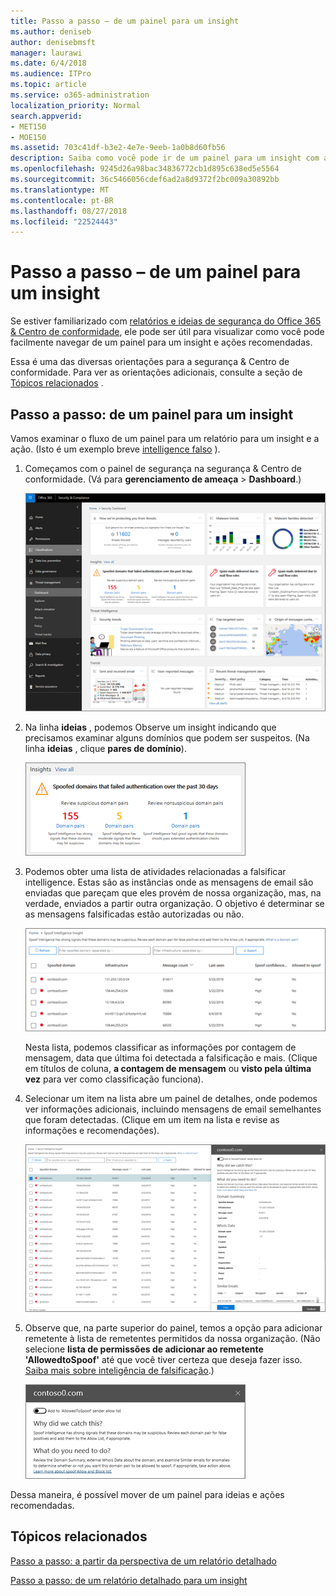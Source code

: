 ```yaml
---
title: Passo a passo – de um painel para um insight
ms.author: deniseb
author: denisebmsft
manager: laurawi
ms.date: 6/4/2018
ms.audience: ITPro
ms.topic: article
ms.service: o365-administration
localization_priority: Normal
search.appverid:
- MET150
- MOE150
ms.assetid: 703c41df-b3e2-4e7e-9eeb-1a0b8d60fb56
description: Saiba como você pode ir de um painel para um insight com ações recomendadas na segurança &amp; Centro de conformidade.
ms.openlocfilehash: 9245d26a98bac34836772cb1d895c638ed5e5564
ms.sourcegitcommit: 36c5466056cdef6ad2a8d9372f2bc009a30892bb
ms.translationtype: MT
ms.contentlocale: pt-BR
ms.lasthandoff: 08/27/2018
ms.locfileid: "22524443"
---
```

# <a name="walkthrough---from-a-dashboard-to-an-insight"></a>Passo a passo – de um painel para um insight

Se estiver familiarizado com [relatórios e ideias de segurança do Office 365 &amp; Centro de conformidade](reports-and-insights-in-security-and-compliance.md), ele pode ser útil para visualizar como você pode facilmente navegar de um painel para um insight e ações recomendadas. 
  
Essa é uma das diversas orientações para a segurança &amp; Centro de conformidade. Para ver as orientações adicionais, consulte a seção de [Tópicos relacionados](#related-topics) . 
  
## <a name="walkthrough-from-a-dashboard-to-an-insight"></a>Passo a passo: de um painel para um insight

Vamos examinar o fluxo de um painel para um relatório para um insight e a ação. (Isto é um exemplo breve [intelligence falso](learn-about-spoof-intelligence.md) ). 
  
1. Começamos com o painel de segurança na segurança &amp; Centro de conformidade. (Vá para **gerenciamento de ameaça** \> **Dashboard**.)
    
    ![Na segurança &amp; Centro de conformidade, escolha gerenciamento de ameaça \> painel](media/05a38660-eb13-4960-a266-11809c453d95.png)
  
2. Na linha **ideias** , podemos Observe um insight indicando que precisamos examinar alguns domínios que podem ser suspeitos. (Na linha **ideias** , clique **pares de domínio**).
    
    ![A linha Insights menções preocupações de falsificação potenciais](media/dd1d0cb3-3201-45d7-b41d-18a0944fe85d.png)
  
3. Podemos obter uma lista de atividades relacionadas a falsificar intelligence. Estas são as instâncias onde as mensagens de email são enviadas que pareçam que eles provém de nossa organização, mas, na verdade, enviados a partir outra organização. O objetivo é determinar se as mensagens falsificadas estão autorizadas ou não.
    
    ![Realizar a falsificação ideias de inteligência de dados](media/a2e2b4fd-0c1e-499f-8401-cf3089da82fa.png)
  
    Nesta lista, podemos classificar as informações por contagem de mensagem, data que última foi detectada a falsificação e mais. (Clique em títulos de coluna, **a contagem de mensagem** ou **visto pela última vez** para ver como classificação funciona). 
    
4. Selecionar um item na lista abre um painel de detalhes, onde podemos ver informações adicionais, incluindo mensagens de email semelhantes que foram detectadas. (Clique em um item na lista e revise as informações e recomendações).
    
    ![Selecionar um item é aberto um painel de detalhes](media/7ad1faa5-6ca2-474e-a609-eb275e0a8e59.png)
  
5. Observe que, na parte superior do painel, temos a opção para adicionar remetente à lista de remetentes permitidos da nossa organização. (Não selecione **lista de permissões de adicionar ao remetente 'AllowedtoSpoof'** até que você tiver certeza que deseja fazer isso. [Saiba mais sobre inteligência de falsificação](learn-about-spoof-intelligence.md).)
    
    ![Você pode autorizar um remetente](media/caf0c20a-6047-486d-8060-5a229a3de49f.png)
  
Dessa maneira, é possível mover de um painel para ideias e ações recomendadas.
  
## <a name="related-topics"></a>Tópicos relacionados

[Passo a passo: a partir da perspectiva de um relatório detalhado](from-an-insight-to-a-detailed-report.md)
  
[Passo a passo: de um relatório detalhado para um insight](from-a-detailed-report-to-an-insight.md)
  

